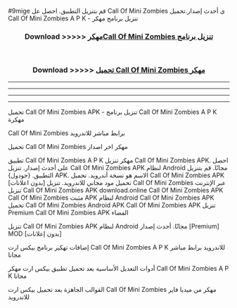 #9mige قم بتنزيل التطبيق. احصل عل Call Of Mini Zombies  ى أحدث إصدار.تحميل Call Of Mini Zombies  A P K - تنزيل برنامج مهكر



<div align="center">
<h3>Download >>>>> <a href="https://ar-sites.web.app/?ar= Call Of Mini Zombies ">مهكرCall Of Mini Zombies  تنزيل برنامج</a></h3><br>

<h3>Download >>>>> <a href="https://ar-sites.web.app/?ar= Call Of Mini Zombies ">تحميل Call Of Mini Zombies  مهكر</a></h3>
</div>


----------------------------------------------------------

----------------------------------------------------------

----------------------------------------------------------

----------------------------------------------------------


تحميل Call Of Mini Zombies  APK - تنزيل برنامج Call Of Mini Zombies  A P K مهكرة

Call Of Mini Zombies  برابط مباشر للاندرويد

تحميل Call Of Mini Zombies  مهكر اخر اصدار

تطبيق Call Of Mini Zombies  A P K مهكر
تنزيل Call Of Mini Zombies  APK. احصل على أحدث إصدار.
تنزيل Call Of Mini Zombies  APK لنظام Android مجانًا.
قم بتنزيل التطبيق. {جودول} APK. الاسم هو نسخة أندرويد.
تحميل Call Of Mini Zombies  APK [بدون اعلانات]
تحميل مود مجاني للاندرويد.
تنزيل Call Of Mini Zombies  عبر الإنترنت
تنزيل Call Of Mini Zombies  APK
download.online Call Of Mini Zombies  APK
Call Of Mini Zombies  مثبت APK لنظام Android
Call Of Mini Zombies  APK
تحميل Call Of Mini Zombies  Android APK
Call Of Mini Zombies  APK تنزيل Premium
Call Of Mini Zombies  APK الفضاء

تنزيل Call Of Mini Zombies  APK لنظام Android مجانًا. أحدث إصدار [Premium] MOD [بدون إعلانات]

إضافات تهكير برنامج بيكس ارت Call Of Mini Zombies  A P K للاندرويد برابط مباشر مجانا

أدوات التعديل الأساسية بعد تحميل تطبيق بيكس ارت مهكر Call Of Mini Zombies  A P K مجانا

القوالب الجاهزة بعد تحميل بيكس ارت Call Of Mini Zombies  مهكر من ميديا فاير للاندرويد



